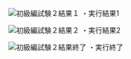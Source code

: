 

![初級編試験２結果１](https://github.com/user-attachments/assets/6453fa4d-332b-4813-bfe6-eb9413c53ecb)
・実行結果1


![初級編試験２結果２](https://github.com/user-attachments/assets/f698f378-8f2f-4d64-a4fc-6845b9bcb360)
・実行結果2


![初級編試験２結果終了](https://github.com/user-attachments/assets/82dc4927-c737-4744-a6c5-930d91be25f9)
・実行終了
